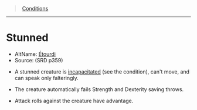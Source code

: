 ﻿---
!GenericItem
Name: Stunned
AltName: '[Étourdi](hd_conditions_etourdi.md)'
Source: (SRD p359)
Id: conditions_vo.md#stunned
ParentLink: conditions_vo.md#conditions
ParentName: Conditions
NameLevel: 1
Attributes: {}
AttributesDictionary: >+
  {}

---
> [Conditions](srd_conditions.md)

---

# Stunned

- AltName: [Étourdi](hd_conditions_etourdi.md)
- Source: (SRD p359)

* A stunned creature is [incapacitated](srd_conditions_incapacitated.md) (see the condition), can't move, and can speak only falteringly.

* The creature automatically fails Strength and Dexterity saving throws.

* Attack rolls against the creature have advantage.

